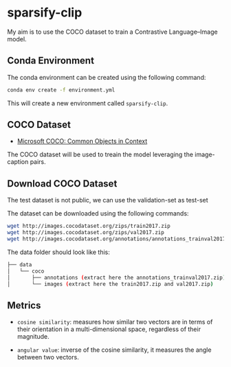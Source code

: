 # sparsify-clip

My aim is to use the COCO dataset to train a Contrastive Language–Image model.

## Conda Environment

The conda environment can be created using the following command:

```bash
conda env create -f environment.yml
```

This will create a new environment called `sparsify-clip`.


## COCO Dataset

- [Microsoft COCO: Common Objects in Context](https://arxiv.org/abs/1405.0312)

The COCO dataset will be used to treain the model leveraging the image-caption pairs.

## Download COCO Dataset

The test dataset is not public, we can use the validation-set as test-set

The dataset can be downloaded using the following commands:

```bash
wget http://images.cocodataset.org/zips/train2017.zip
wget http://images.cocodataset.org/zips/val2017.zip 
wget http://images.cocodataset.org/annotations/annotations_trainval2017.zip
```

The data folder should look like this:

```bash
├── data
│   └── coco
│       ├── annotations (extract here the annotations_trainval2017.zip)
│       └── images (extract here the train2017.zip and val2017.zip)
```


## Metrics

- `cosine similarity`: measures how similar two vectors are in terms of their orientation in a multi-dimensional space, regardless of their magnitude.

- `angular value`: inverse of the cosine similarity, it measures the angle between two vectors.

